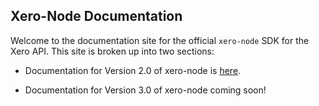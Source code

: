 ## Xero-Node Documentation

Welcome to the documentation site for the official `xero-node` SDK for the Xero
API. This site is broken up into two sections:

 * Documentation for Version 2.0 of xero-node is [here](./v2/README.md).

 * Documentation for Version 3.0 of xero-node coming soon!
